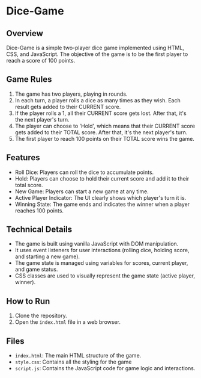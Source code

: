 # Dice-Game

## Overview

Dice-Game is a simple two-player dice game implemented using HTML, CSS, and JavaScript. The objective of the game is to be the first player to reach a score of 100 points.

## Game Rules

1. The game has two players, playing in rounds.
2. In each turn, a player rolls a dice as many times as they wish. Each result gets added to their CURRENT score.
3. If the player rolls a 1, all their CURRENT score gets lost. After that, it's the next player's turn.
4. The player can choose to 'Hold', which means that their CURRENT score gets added to their TOTAL score. After that, it's the next player's turn.
5. The first player to reach 100 points on their TOTAL score wins the game.

## Features

- Roll Dice: Players can roll the dice to accumulate points.
- Hold: Players can choose to hold their current score and add it to their total score.
- New Game: Players can start a new game at any time.
- Active Player Indicator: The UI clearly shows which player's turn it is.
- Winning State: The game ends and indicates the winner when a player reaches 100 points.

## Technical Details

- The game is built using vanilla JavaScript with DOM manipulation.
- It uses event listeners for user interactions (rolling dice, holding score, and starting a new game).
- The game state is managed using variables for scores, current player, and game status.
- CSS classes are used to visually represent the game state (active player, winner).

## How to Run

1. Clone the repository.
2. Open the `index.html` file in a web browser.

## Files

- `index.html`: The main HTML structure of the game.
- `style.css`: Contains all the styling for the game 
- `script.js`: Contains the JavaScript code for game logic and interactions.
